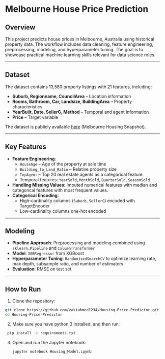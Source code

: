 # Melbourne House Price Prediction

## Overview
This project predicts house prices in Melbourne, Australia using historical property data. The workflow includes data cleaning, feature engineering, preprocessing, modeling, and hyperparameter tuning. The goal is to showcase practical machine learning skills relevant for data science roles.

---

## Dataset
The dataset contains 13,580 property listings with 21 features, including:  
- **Suburb, Regionname, CouncilArea** – Location information  
- **Rooms, Bathroom, Car, Landsize, BuildingArea** – Property characteristics  
- **YearBuilt, Date, SellerG, Method** – Temporal and agent information  
- **Price** – Target variable  

The dataset is publicly available [here](https://www.kaggle.com/datasets/dansbecker/melbourne-housing-snapshot) (Melbourne Housing Snapshot).

---

## Key Features
- **Feature Engineering**:
  - `HouseAge` – Age of the property at sale time
  - `Building_to_Land_Ratio` – Relative property size
  - `TopAgent` – Top 20 real estate agents as a categorical feature
  - Temporal features: `YearSold`, `MonthSold`, `QuarterSold`, `SeasonSold`
- **Handling Missing Values**: Imputed numerical features with median and categorical features with most frequent values.  
- **Categorical Encoding**:  
  - High-cardinality columns (`Suburb`, `SellerG`) encoded with TargetEncoder  
  - Low-cardinality columns one-hot encoded  

---

## Modeling
- **Pipeline Approach**: Preprocessing and modeling combined using `sklearn.Pipeline` and `ColumnTransformer`  
- **Model**: `XGBRegressor` from XGBoost  
- **Hyperparameter Tuning**: `RandomizedSearchCV` to optimize learning rate, max depth, subsample ratio, and number of estimators  
- **Evaluation**: RMSE on test set

---

## How to Run
1. Clone the repository:  
  ```bash
  git clone https://github.com/zakiahmed1234/Housing-Price-Predictor.git
  cd Housing-Price-Predictor

  ```
2. Make sure you have python 3 installed, and then run:
  ```bash
   pip install -r requirements.txt
   ```
3. Open and run the Jupyter notebook:
   ```bash
   jupyter notebook Housing_Model.ipynb
   ```
